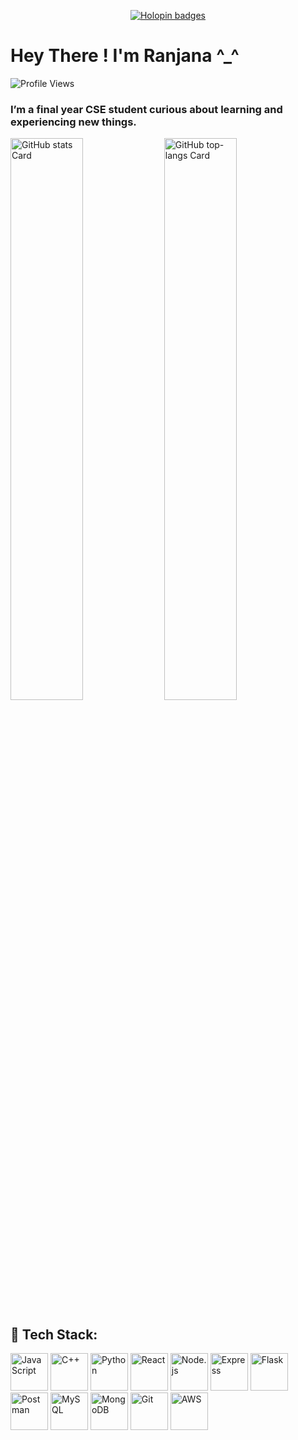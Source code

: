 <p align="center">
  <a href="https://holopin.io/@msranj">
    <img src="https://holopin.me/msranj" alt="Holopin badges" />
  </a>
</p>

<!-- Header Section -->
<h1 align="left"> Hey There ! I'm Ranjana ^_^ </h1>

<!-- Profile Views Badge -->
<p align="left">
  <img src="https://komarev.com/ghpvc/?username=msranjana&label=Profile%20views&color=61DAFB&style=flat" alt="Profile Views" />
</p>

<!-- About Paragraph -->
<h3 align="left">I’m a final year CSE student curious about learning and experiencing new things.</h3>

<!-- GitHub Stats -->
<p align="left">
  <img width="48%" src="https://github-readme-stats.vercel.app/api?username=msranjana&theme=react&hide_title=false&hide_rank=false&show_icons=false&include_all_commits=false&count_private=true&line_height=23" alt="GitHub stats Card" />
  <img width="48%" src="https://github-readme-stats.vercel.app/api/top-langs?username=msranjana&theme=react&hide_title=false&layout=compact&langs_count=6&hide_progress=false&card_width=400" alt="GitHub top-langs Card" />
</p>

## 🚀 Tech Stack:

<div align="left">
  <!-- Languages -->
 
  <img src="https://cdn.jsdelivr.net/gh/devicons/devicon/icons/javascript/javascript-original.svg" height="60" alt="JavaScript" />
  <img src="https://cdn.jsdelivr.net/gh/devicons/devicon/icons/cplusplus/cplusplus-original.svg" height="60" alt="C++" />
  <img src="https://cdn.jsdelivr.net/gh/devicons/devicon/icons/python/python-original.svg" height="60" alt="Python" />

  <!-- Frameworks / Libraries -->
  <img src="https://cdn.jsdelivr.net/gh/devicons/devicon/icons/react/react-original.svg" height="60" alt="React" />

  <!-- Backend / Tools -->
  <img src="https://cdn.jsdelivr.net/gh/devicons/devicon/icons/nodejs/nodejs-original.svg" height="60" alt="Node.js" />
  <img src="https://cdn.jsdelivr.net/gh/devicons/devicon/icons/express/express-original.svg" height="60" alt="Express" />
  <img src="https://cdn.jsdelivr.net/gh/devicons/devicon/icons/flask/flask-original.svg" height="60" alt="Flask" />
  <img src="https://cdn.jsdelivr.net/gh/devicons/devicon/icons/postman/postman-original.svg" height="60" alt="Postman" />

  <!-- Databases -->
  <img src="https://cdn.jsdelivr.net/gh/devicons/devicon/icons/mysql/mysql-original.svg" height="60" alt="MySQL" />
  <img src="https://cdn.jsdelivr.net/gh/devicons/devicon/icons/mongodb/mongodb-original.svg" height="60" alt="MongoDB" />

  <!-- Version Control -->
  <img src="https://cdn.jsdelivr.net/gh/devicons/devicon/icons/git/git-original.svg" height="60" alt="Git" />

  <img src="https://cdn.jsdelivr.net/gh/devicons/devicon@latest/icons/amazonwebservices/amazonwebservices-original-wordmark.svg" height="60" alt="AWS"/>
          
</div>
